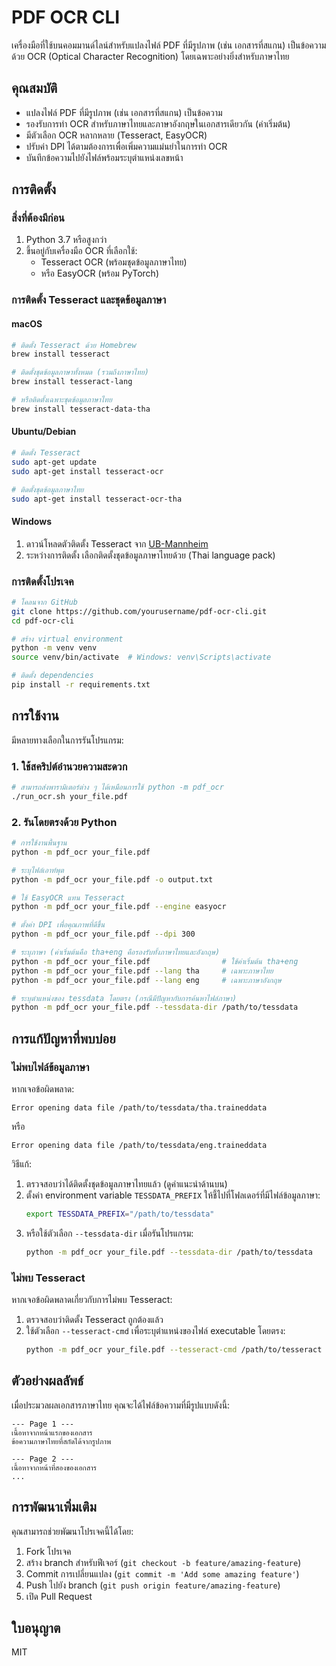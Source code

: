 # PDF OCR CLI

เครื่องมือที่ใช้บนคอมมานด์ไลน์สำหรับแปลงไฟล์ PDF ที่มีรูปภาพ (เช่น เอกสารที่สแกน) เป็นข้อความด้วย OCR (Optical Character Recognition) โดยเฉพาะอย่างยิ่งสำหรับภาษาไทย

## คุณสมบัติ

- แปลงไฟล์ PDF ที่มีรูปภาพ (เช่น เอกสารที่สแกน) เป็นข้อความ
- รองรับการทำ OCR สำหรับภาษาไทยและภาษาอังกฤษในเอกสารเดียวกัน (ค่าเริ่มต้น)
- มีตัวเลือก OCR หลากหลาย (Tesseract, EasyOCR)
- ปรับค่า DPI ได้ตามต้องการเพื่อเพิ่มความแม่นยำในการทำ OCR
- บันทึกข้อความไปยังไฟล์พร้อมระบุตำแหน่งเลขหน้า

## การติดตั้ง

### สิ่งที่ต้องมีก่อน

1. Python 3.7 หรือสูงกว่า
2. ขึ้นอยู่กับเครื่องมือ OCR ที่เลือกใช้:
   - Tesseract OCR (พร้อมชุดข้อมูลภาษาไทย)
   - หรือ EasyOCR (พร้อม PyTorch)

### การติดตั้ง Tesseract และชุดข้อมูลภาษา

#### macOS
```bash
# ติดตั้ง Tesseract ด้วย Homebrew
brew install tesseract

# ติดตั้งชุดข้อมูลภาษาทั้งหมด (รวมถึงภาษาไทย)
brew install tesseract-lang

# หรือติดตั้งเฉพาะชุดข้อมูลภาษาไทย
brew install tesseract-data-tha
```

#### Ubuntu/Debian
```bash
# ติดตั้ง Tesseract
sudo apt-get update
sudo apt-get install tesseract-ocr

# ติดตั้งชุดข้อมูลภาษาไทย
sudo apt-get install tesseract-ocr-tha
```

#### Windows
1. ดาวน์โหลดตัวติดตั้ง Tesseract จาก [UB-Mannheim](https://github.com/UB-Mannheim/tesseract/wiki)
2. ระหว่างการติดตั้ง เลือกติดตั้งชุดข้อมูลภาษาไทยด้วย (Thai language pack)

### การติดตั้งโปรเจค

```bash
# โคลนจาก GitHub
git clone https://github.com/yourusername/pdf-ocr-cli.git
cd pdf-ocr-cli

# สร้าง virtual environment
python -m venv venv
source venv/bin/activate  # Windows: venv\Scripts\activate

# ติดตั้ง dependencies
pip install -r requirements.txt
```

## การใช้งาน

มีหลายทางเลือกในการรันโปรแกรม:

### 1. ใช้สคริปต์อำนวยความสะดวก

```bash
# สามารถส่งพารามิเตอร์ต่าง ๆ ได้เหมือนการใช้ python -m pdf_ocr
./run_ocr.sh your_file.pdf
```

### 2. รันโดยตรงด้วย Python

```bash
# การใช้งานพื้นฐาน
python -m pdf_ocr your_file.pdf

# ระบุไฟล์เอาท์พุต
python -m pdf_ocr your_file.pdf -o output.txt

# ใช้ EasyOCR แทน Tesseract
python -m pdf_ocr your_file.pdf --engine easyocr

# ตั้งค่า DPI เพื่อคุณภาพที่ดีขึ้น
python -m pdf_ocr your_file.pdf --dpi 300

# ระบุภาษา (ค่าเริ่มต้นคือ tha+eng คือรองรับทั้งภาษาไทยและอังกฤษ)
python -m pdf_ocr your_file.pdf                # ใช้ค่าเริ่มต้น tha+eng
python -m pdf_ocr your_file.pdf --lang tha     # เฉพาะภาษาไทย
python -m pdf_ocr your_file.pdf --lang eng     # เฉพาะภาษาอังกฤษ

# ระบุตำแหน่งของ tessdata โดยตรง (กรณีมีปัญหากับการค้นหาไฟล์ภาษา)
python -m pdf_ocr your_file.pdf --tessdata-dir /path/to/tessdata
```

## การแก้ปัญหาที่พบบ่อย

### ไม่พบไฟล์ข้อมูลภาษา

หากเจอข้อผิดพลาด:
```
Error opening data file /path/to/tessdata/tha.traineddata
```

หรือ

```
Error opening data file /path/to/tessdata/eng.traineddata
```

วิธีแก้:
1. ตรวจสอบว่าได้ติดตั้งชุดข้อมูลภาษาไทยแล้ว (ดูคำแนะนำด้านบน)
2. ตั้งค่า environment variable `TESSDATA_PREFIX` ให้ชี้ไปที่โฟลเดอร์ที่มีไฟล์ข้อมูลภาษา:
   ```bash
   export TESSDATA_PREFIX="/path/to/tessdata"
   ```
3. หรือใช้ตัวเลือก `--tessdata-dir` เมื่อรันโปรแกรม:
   ```bash
   python -m pdf_ocr your_file.pdf --tessdata-dir /path/to/tessdata
   ```

### ไม่พบ Tesseract

หากเจอข้อผิดพลาดเกี่ยวกับการไม่พบ Tesseract:
1. ตรวจสอบว่าติดตั้ง Tesseract ถูกต้องแล้ว
2. ใช้ตัวเลือก `--tesseract-cmd` เพื่อระบุตำแหน่งของไฟล์ executable โดยตรง:
   ```bash
   python -m pdf_ocr your_file.pdf --tesseract-cmd /path/to/tesseract
   ```

## ตัวอย่างผลลัพธ์

เมื่อประมวลผลเอกสารภาษาไทย คุณจะได้ไฟล์ข้อความที่มีรูปแบบดังนี้:

```
--- Page 1 ---
เนื้อหาจากหน้าแรกของเอกสาร
ข้อความภาษาไทยที่สกัดได้จากรูปภาพ

--- Page 2 ---
เนื้อหาจากหน้าที่สองของเอกสาร
...
```

## การพัฒนาเพิ่มเติม

คุณสามารถช่วยพัฒนาโปรเจคนี้ได้โดย:
1. Fork โปรเจค
2. สร้าง branch สำหรับฟีเจอร์ (`git checkout -b feature/amazing-feature`)
3. Commit การเปลี่ยนแปลง (`git commit -m 'Add some amazing feature'`)
4. Push ไปยัง branch (`git push origin feature/amazing-feature`)
5. เปิด Pull Request

## ใบอนุญาต

MIT
